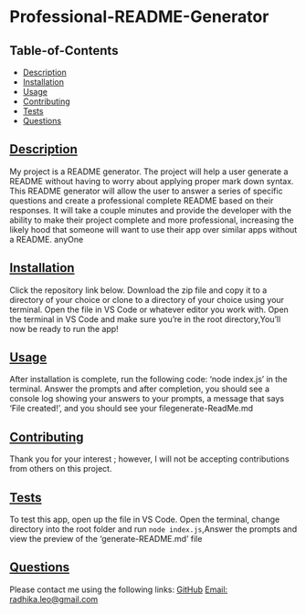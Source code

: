# Professional-README-Generator

## Table-of-Contents
* [Description](#description)
* [Installation](#installation)
* [Usage](#usage)
* [Contributing](#contributing)
* [Tests](#tests)
* [Questions](#questions)

## [Description](#table-of-contents)
My project is a README generator. The project will help a user generate a README without having to worry about applying proper mark down syntax.
This README generator will allow the user to answer a series of specific questions and create a professional complete README based on their responses. It will take a couple minutes and provide the developer with the ability to make their project complete and more professional, increasing the likely hood that someone will want to use their app over similar apps without a README.
anyOne

## [Installation](#table-of-contents)
Click the repository link below. Download the zip file and copy it to a directory of your choice or clone to a directory of your choice using your terminal. Open the file in VS Code or whatever editor you work with. Open the terminal in VS Code and make sure you’re in the root directory,You’ll now be ready to run the app!

## [Usage](#table-of-contents)
After installation is complete, run the following code: ‘node index.js’ in the terminal. Answer the prompts and after completion, you should see a console log showing your answers to your prompts, a message that says ‘File created!’, and you should see your filegenerate-ReadMe.md


## [Contributing](#table-of-contents)


Thank you for your interest ; however, I will not be accepting contributions from others on this project.

## [Tests](#table-of-contents)
To test this app, open up the file in VS Code. Open the terminal, change directory into the root folder and run `node index.js`,Answer the prompts and view the preview of the ‘generate-README.md’ file

## [Questions](#table-of-contents)
Please contact me using the following links:
[GitHub](https://github.com/radhikabandi)
[Email: radhika.leo@gmail.com](mailto:radhika.leo@gmail.com)
